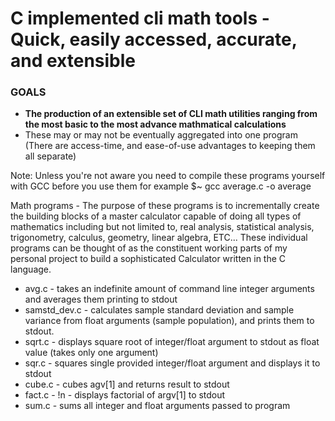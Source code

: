 # C implemented cli math tools - **Quick, easily accessed, accurate, and extensible**

### GOALS
- **The production of an extensible set of CLI math utilities ranging from the most basic to the most advance mathmatical calculations**
- These may or may not be eventually aggregated into one program (There are access-time, and ease-of-use advantages to keeping them all separate)

Note: Unless you're not aware you need to compile these programs yourself with GCC before you use them
for example $~ gcc average.c -o average

Math programs - The purpose of these programs is to incrementally create the building blocks of a master calculator capable of doing all types of mathematics including but not limited to, real analysis, statistical analysis, trigonometry, calculus, geometry, linear algebra, ETC... These individual programs can be thought of as the constituent working parts of my personal project to build a sophisticated Calculator written in the C language. 

- avg.c - takes an indefinite amount of command line integer arguments and averages them printing to stdout
- samstd_dev.c - calculates sample standard deviation and sample variance from float arguments (sample population), and prints them to stdout.
- sqrt.c - displays square root of integer/float argument to stdout as float value (takes only one argument)
- sqr.c - squares single provided integer/float argument and displays it to stdout
- cube.c - cubes agv[1] and returns result to stdout
- fact.c - !n - displays factorial of argv[1] to stdout
- sum.c - sums all integer and float arguments passed to program




















